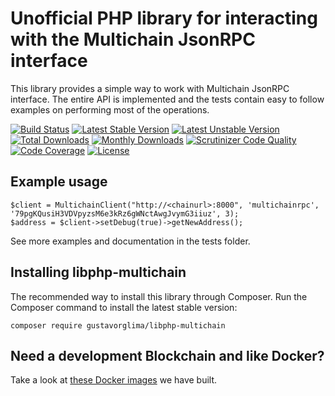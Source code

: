 # Unofficial PHP library for interacting with the Multichain JsonRPC interface

This library provides a simple way to work with Multichain JsonRPC interface. The entire API is implemented and the tests contain easy to follow examples on performing most of the operations. 

[![Build Status](https://travis-ci.org/Kunstmaan/libphp-multichain.svg?branch=master)](https://travis-ci.org/Kunstmaan/libphp-multichain)
[![Latest Stable Version](https://poser.pugx.org/kunstmaan/libphp-multichain/v/stable)](https://packagist.org/packages/kunstmaan/libphp-multichain)
[![Latest Unstable Version](https://poser.pugx.org/kunstmaan/libphp-multichain/v/unstable)](https://packagist.org/packages/kunstmaan/libphp-multichain)
[![Total Downloads](https://poser.pugx.org/kunstmaan/libphp-multichain/downloads)](https://packagist.org/packages/kunstmaan/libphp-multichain)
[![Monthly Downloads](https://poser.pugx.org/kunstmaan/libphp-multichain/d/monthly)](https://packagist.org/packages/kunstmaan/libphp-multichain)
[![Scrutinizer Code Quality](https://scrutinizer-ci.com/g/Kunstmaan/libphp-multichain/badges/quality-score.png?b=master)](https://scrutinizer-ci.com/g/Kunstmaan/libphp-multichain/?branch=master)
[![Code Coverage](https://scrutinizer-ci.com/g/Kunstmaan/libphp-multichain/badges/coverage.png?b=master)](https://scrutinizer-ci.com/g/Kunstmaan/libphp-multichain/?branch=master)
[![License](https://poser.pugx.org/kunstmaan/libphp-multichain/license)](https://packagist.org/packages/kunstmaan/libphp-multichain)

## Example usage

    $client = MultichainClient("http://<chainurl>:8000", 'multichainrpc', '79pgKQusiH3VDVpyzsM6e3kRz6gWNctAwgJvymG3iiuz', 3);
    $address = $client->setDebug(true)->getNewAddress();

See more examples and documentation in the tests folder.

## Installing libphp-multichain

The recommended way to install this library through Composer. Run the Composer command to install the latest stable version:

    composer require gustavorglima/libphp-multichain

## Need a development Blockchain and like Docker?

Take a look at [these Docker images](https://github.com/Kunstmaan/docker-multichain) we have built.
